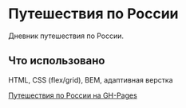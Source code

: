 # Путешествия по России

Дневник путешествия по России. 

## Что использовано

HTML, CSS (flex/grid), BEM, адаптивная верстка

[Путешествия по России на GH-Pages](https://varyalikhanina.github.io/travelling-around-russia)
